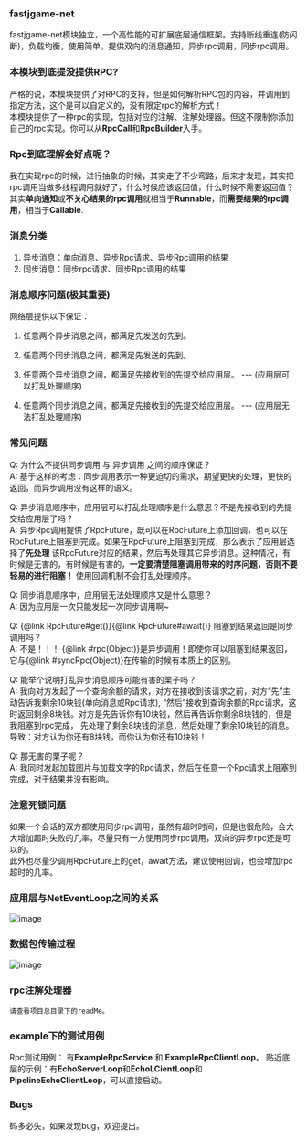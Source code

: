### fastjgame-net

fastjgame-net模块独立，一个高性能的可扩展底层通信框架。支持断线重连(防闪断)，负载均衡，使用简单。提供双向的消息通知，异步rpc调用，同步rpc调用。

### 本模块到底提没提供RPC?
   严格的说，本模块提供了对RPC的支持，但是如何解析RPC包的内容，并调用到指定方法，这个是可以自定义的，没有限定rpc的解析方式！  
   本模块提供了一种rpc的实现，包括对应的注解、注解处理器。但这不限制你添加自己的rpc实现。你可以从**RpcCall**和**RpcBuilder**入手。
   
### Rpc到底理解会好点呢？
   我在实现rpc的时候，进行抽象的时候，其实走了不少弯路，后来才发现，其实把rpc调用当做多线程调用就好了，什么时候应该返回值，什么时候不需要返回值？  
   其实**单向通知**或**不关心结果的rpc调用**就相当于**Runnable**，而**需要结果的rpc调用**，相当于**Callable**.
   
### 消息分类
1. 异步消息：单向消息、异步Rpc请求、异步Rpc调用的结果
2. 同步消息：同步rpc请求、同步Rpc调用的结果

### 消息顺序问题(极其重要)
 网络层提供以下保证：
 1. 任意两个异步消息之间，都满足先发送的先到。
 
 2. 任意两个同步消息之间，都满足先发送的先到。

 3. 任意两个异步消息之间，都满足先接收到的先提交给应用层。 --- (应用层可以打乱处理顺序)
 
 4. 任意两个同步消息之间，都满足先接收到的先提交给应用层。 --- (应用层无法打乱处理顺序)

### 常见问题 
 Q: 为什么不提供同步调用 与 异步调用 之间的顺序保证？  
 A: 基于这样的考虑：同步调用表示一种更迫切的需求，期望更快的处理，更快的返回，而异步调用没有这样的语义。
 
 Q: 异步消息顺序中，应用层可以打乱处理顺序是什么意思？不是先接收到的先提交给应用层了吗？  
 A: 异步Rpc调用提供了RpcFuture，既可以在RpcFuture上添加回调，也可以在RpcFuture上阻塞到完成。如果在RpcFuture上阻塞到完成，那么表示了应用层选择了**先处理**
 该RpcFuture对应的结果，然后再处理其它异步消息。这种情况，有时候是无害的，有时候是有害的，**一定要清楚阻塞调用带来的时序问题，否则不要轻易的进行阻塞！**
 使用回调机制不会打乱处理顺序。
    
 Q: 同步消息顺序中，应用层无法处理顺序又是什么意思？  
 A: 因为应用层一次只能发起一次同步调用啊~
 
 Q: {@link RpcFuture#get()}{@link RpcFuture#await()} 阻塞到结果返回是同步调用吗？  
 A: 不是！！！ {@link #rpc(Object)}是异步调用！即使你可以阻塞到结果返回，它与{@link #syncRpc(Object)}在传输的时候有本质上的区别。

 Q: 能举个说明打乱异步消息顺序可能有害的栗子吗？  
 A: 我向对方发起了一个查询余额的请求，对方在接收到该请求之前，对方“先”主动告诉我剩余10块钱(单向消息或Rpc请求),
 “然后”接收到查询余额的Rpc请求，这时返回剩余8块钱。对方是先告诉你有10块钱，然后再告诉你剩余8块钱的，但是我阻塞到rpc完成，
 先处理了剩余8块钱的消息，然后处理了剩余10块钱的消息。导致：对方认为你还有8块钱，而你认为你还有10块钱！
    
 Q: 那无害的栗子呢？  
 A: 我同时发起加载图片与加载文字的Rpc请求，然后在任意一个Rpc请求上阻塞到完成，对于结果并没有影响。

### 注意死锁问题
   如果一个会话的双方都使用同步rpc调用，虽然有超时时间，但是也很危险，会大大增加超时失败的几率，尽量只有一方使用同步rpc调用，双向的异步rpc还是可以的。  
   此外也尽量少调用RpcFuture上的get，await方法，建议使用回调，也会增加rpc超时的几率。 

### 应用层与NetEventLoop之间的关系
![image](https://github.com/hl845740757/fastjgame-net/blob/master/src/doc/%E5%BA%94%E7%94%A8%E5%B1%82%E4%B8%8E%E7%BD%91%E7%BB%9C%E5%B1%82%E4%B9%8B%E9%97%B4%E7%9A%84%E4%BA%A4%E4%BA%92.png)

### 数据包传输过程
![image](https://github.com/hl845740757/fastjgame-net/blob/master/src/doc/%E6%95%B0%E6%8D%AE%E5%8C%85%E4%BC%A0%E8%BE%93%E8%BF%87%E7%A8%8B.png)

### rpc注解处理器
    请查看项目总目录下的readMe。

### example下的测试用例
   Rpc测试用例： 有**ExampleRpcService** 和 **ExampleRpcClientLoop**。
   贴近底层的示例：有**EchoServerLoop**和**EchoLCientLoop**和**PipelineEchoClientLoop**，可以直接启动。 
### Bugs
   码多必失，如果发现bug，欢迎提出。
